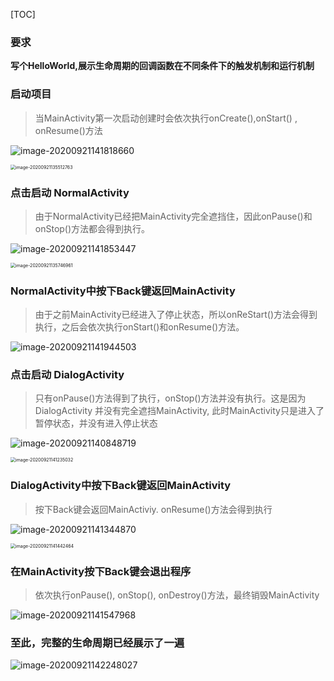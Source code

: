 [TOC]

### 要求

**写个HelloWorld,展示生命周期的回调函数在不同条件下的触发机制和运行机制**



### 启动项目

> 当MainActivity第一次启动创建时会依次执行onCreate(),onStart() , onResume()方法

![image-20200921141818660](https://qiyewuan-1302629736.cos.ap-nanjing.myqcloud.com/img/image-20200921141818660.png)



<img src="https://qiyewuan-1302629736.cos.ap-nanjing.myqcloud.com/img/image-20200921135512763.png" alt="image-20200921135512763" style="zoom:50%;" />



### 点击启动 NormalActivity



> 由于NormalActivity已经把MainActivity完全遮挡住，因此onPause()和onStop()方法都会得到执行。



![image-20200921141853447](https://qiyewuan-1302629736.cos.ap-nanjing.myqcloud.com/img/image-20200921141853447.png)

<img src="https://qiyewuan-1302629736.cos.ap-nanjing.myqcloud.com/img/image-20200921135746961.png" alt="image-20200921135746961" style="zoom:50%;" />



### NormalActivity中按下Back键返回MainActivity

> 由于之前MainActivity已经进入了停止状态，所以onReStart()方法会得到执行，之后会依次执行onStart()和onResume()方法。



![image-20200921141944503](https://qiyewuan-1302629736.cos.ap-nanjing.myqcloud.com/img/image-20200921141944503.png)

### 点击启动 DialogActivity

> 只有onPause()方法得到了执行，onStop()方法并没有执行。这是因为DialogActivity 并没有完全遮挡MainActivity, 此时MainActivity只是进入了暂停状态，并没有进入停止状态

![image-20200921140848719](https://qiyewuan-1302629736.cos.ap-nanjing.myqcloud.com/img/image-20200921140848719.png)



<img src="https://qiyewuan-1302629736.cos.ap-nanjing.myqcloud.com/img/image-20200921141235032.png" alt="image-20200921141235032" style="zoom:50%;" />



### DialogActivity中按下Back键返回MainActivity

> 按下Back键会返回MainActiviy. onResume()方法会得到执行

![image-20200921141344870](https://qiyewuan-1302629736.cos.ap-nanjing.myqcloud.com/img/image-20200921141344870.png)



<img src="https://qiyewuan-1302629736.cos.ap-nanjing.myqcloud.com/img/image-20200921141442464.png" alt="image-20200921141442464" style="zoom:50%;" />



### 在MainActivity按下Back键会退出程序

> 依次执行onPause(), onStop(), onDestroy()方法，最终销毁MainActivity

![image-20200921141547968](https://qiyewuan-1302629736.cos.ap-nanjing.myqcloud.com/img/image-20200921141547968.png)





### 至此，完整的生命周期已经展示了一遍

![image-20200921142248027](https://qiyewuan-1302629736.cos.ap-nanjing.myqcloud.com/img/image-20200921142248027.png)
